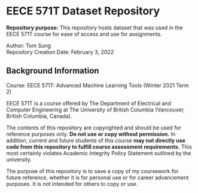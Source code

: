 # EECE 571T Dataset Repository

**Repository purpose:** This repository hosts dataset that was used in the EECE 571T course for ease of access and use for assignments.

Author: Tom Sung
<br>
Repository Creation Date: February 3, 2022

## Background Information

Course: EECE 571T: Advanced Machine Learning Tools (Winter 2021 Term 2)

EECE 571T is a course offered by The Department of Electrical and Computer Engineering at The University of British Columbia (Vancouver, British Columbia, Canada).

The contents of this repository are copyrighted and should be used for reference purposes only. **Do not use or copy without permission.** In addition, current and future students of this course **may not directly use code from this repository to fulfill course assessment requirements.** This most certainly violates Academic Integrity Policy Statement outlined by the university.

The purpose of this repository is to save a copy of my coursework for future reference, whether it is for personal use or for career advancement purposes. It is not intended for others to copy or use.
